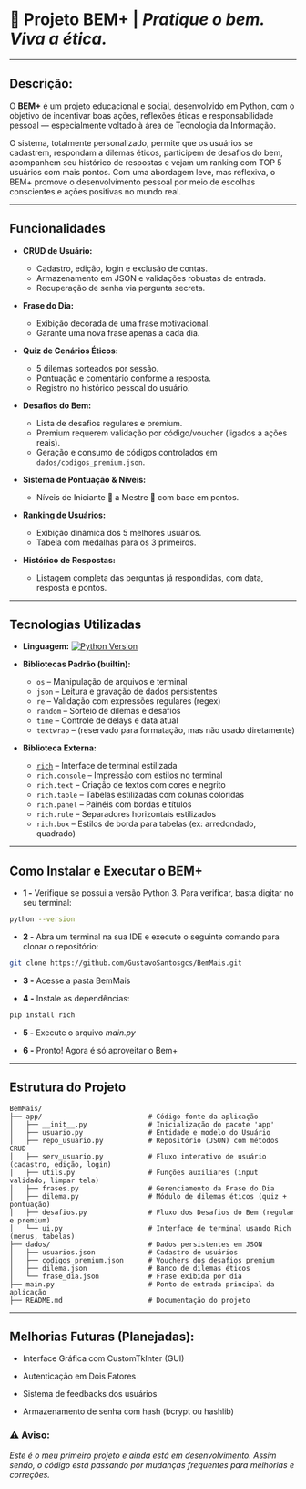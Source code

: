 # 🧠 **Projeto BEM+ | _Pratique o bem. Viva a ética._** 
---

##   **Descrição:**

O **BEM+** é um projeto educacional e social, desenvolvido em Python, com o objetivo de incentivar boas ações, reflexões éticas e responsabilidade pessoal — especialmente voltado à área de Tecnologia da Informação.

O sistema, totalmente personalizado, permite que os usuários se cadastrem, respondam a dilemas éticos, participem de desafios do bem, acompanhem seu histórico de respostas e vejam um ranking com TOP 5 usuários com mais pontos. Com uma abordagem leve, mas reflexiva, o BEM+ promove o desenvolvimento pessoal por meio de escolhas conscientes e ações positivas no mundo real.

---
##  **Funcionalidades**

- **CRUD de Usuário:**  
  - Cadastro, edição, login e exclusão de contas.  
  - Armazenamento em JSON e validações robustas de entrada.  
  - Recuperação de senha via pergunta secreta.

- **Frase do Dia:**  
  - Exibição decorada de uma frase motivacional.  
  - Garante uma nova frase apenas a cada dia.

- **Quiz de Cenários Éticos:**  
  - 5 dilemas sorteados por sessão.  
  - Pontuação e comentário conforme a resposta.  
  - Registro no histórico pessoal do usuário.

- **Desafios do Bem:**  
  - Lista de desafios regulares e premium.  
  - Premium requerem validação por código/voucher (ligados a ações reais).  
  - Geração e consumo de códigos controlados em `dados/codigos_premium.json`.

- **Sistema de Pontuação & Níveis:**  
  - Níveis de Iniciante 🐣 a Mestre 👑 com base em pontos.

- **Ranking de Usuários:**  
  - Exibição dinâmica dos 5 melhores usuários.  
  - Tabela com medalhas para os 3 primeiros.

- **Histórico de Respostas:**  
  - Listagem completa das perguntas já respondidas, com data, resposta e pontos.

---
## **Tecnologias Utilizadas**

- **Linguagem:** [![Python Version](https://img.shields.io/badge/python-3.10+-blue)](https://www.python.org/)

- **Bibliotecas Padrão (builtin):**
  - `os` – Manipulação de arquivos e terminal  
  - `json` – Leitura e gravação de dados persistentes  
  - `re` – Validação com expressões regulares (regex)  
  - `random` – Sorteio de dilemas e desafios  
  - `time` – Controle de delays e data atual  
  - `textwrap` – (reservado para formatação, mas não usado diretamente)

- **Biblioteca Externa:**
  - [`rich`](https://rich.readthedocs.io/en/stable/) – Interface de terminal estilizada  
  - `rich.console` – Impressão com estilos no terminal  
  - `rich.text` – Criação de textos com cores e negrito  
  - `rich.table` – Tabelas estilizadas com colunas coloridas  
  - `rich.panel` – Painéis com bordas e títulos  
  - `rich.rule` – Separadores horizontais estilizados  
  - `rich.box` – Estilos de borda para tabelas (ex: arredondado, quadrado)
---

##  **Como Instalar e Executar o BEM+**

- **1 -** Verifique se possui a versão Python 3.
  Para verificar, basta digitar no seu terminal: 

```bash
python --version
```  

- **2 -** Abra um terminal na sua IDE e execute o seguinte comando para clonar o repositório:

```bash
git clone https://github.com/GustavoSantosgcs/BemMais.git
```

- **3 -** Acesse a pasta BemMais

- **4 -** Instale as dependências:

```bash
pip install rich
```

- **5 -** Execute o arquivo *main.py*

- **6 -** Pronto! Agora é só aproveitar o Bem+

---
##  **Estrutura do Projeto**
```
BemMais/
├── app/                          # Código-fonte da aplicação
│   ├── __init__.py               # Inicialização do pacote 'app'
│   ├── usuario.py                # Entidade e modelo do Usuário
│   ├── repo_usuario.py           # Repositório (JSON) com métodos CRUD
│   ├── serv_usuario.py           # Fluxo interativo de usuário (cadastro, edição, login)
│   ├── utils.py                  # Funções auxiliares (input validado, limpar tela)
│   ├── frases.py                 # Gerenciamento da Frase do Dia
│   ├── dilema.py                 # Módulo de dilemas éticos (quiz + pontuação)
│   ├── desafios.py               # Fluxo dos Desafios do Bem (regular e premium)
│   └── ui.py                     # Interface de terminal usando Rich (menus, tabelas)
├── dados/                        # Dados persistentes em JSON
│   ├── usuarios.json             # Cadastro de usuários
│   ├── codigos_premium.json      # Vouchers dos desafios premium
│   ├── dilema.json               # Banco de dilemas éticos
│   └── frase_dia.json            # Frase exibida por dia
├── main.py                       # Ponto de entrada principal da aplicação
├── README.md                     # Documentação do projeto

```
---
## **Melhorias Futuras (Planejadas):**

-  Interface Gráfica com CustomTkInter (GUI)

-  Autenticação em Dois Fatores

- Sistema de feedbacks dos usuários

- Armazenamento de senha com hash (bcrypt ou hashlib)


### ⚠️ **Aviso:**
 *Este é o meu primeiro projeto e ainda está em desenvolvimento. Assim sendo, o código está passando por mudanças frequentes para melhorias e correções.*